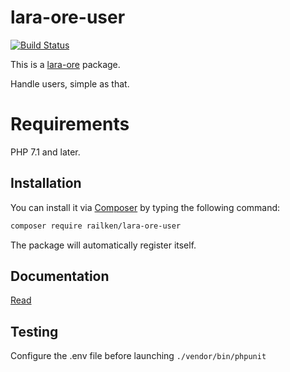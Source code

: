 # lara-ore-user

[![Build Status](https://travis-ci.org/railken/lara-ore-user.svg?branch=master)](https://travis-ci.org/railken/lara-ore-user)

This is a [lara-ore](https://github.com/railken/lara-ore) package.

Handle users, simple as that.

# Requirements

PHP 7.1 and later.

## Installation

You can install it via [Composer](https://getcomposer.org/) by typing the following command:

```bash
composer require railken/lara-ore-user
```

The package will automatically register itself.

## Documentation

[Read](docs/index.md)

## Testing

Configure the .env file before launching `./vendor/bin/phpunit`
